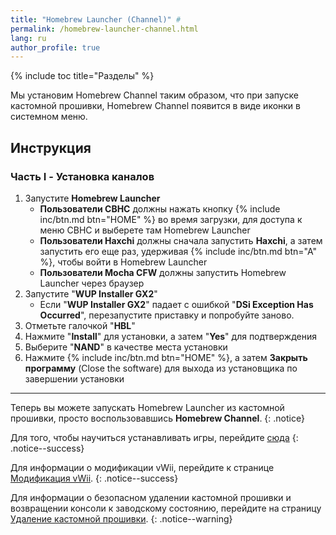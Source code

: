 ```yaml
---
title: "Homebrew Launcher (Channel)" #
permalink: /homebrew-launcher-channel.html
lang: ru
author_profile: true
---
```


{% include toc title="Разделы" %}

Мы установим Homebrew Channel таким образом, что при запуске кастомной прошивки, Homebrew Channel появится в виде иконки в системном меню.

## Инструкция

### Часть I - Установка каналов

1. Запустите **Homebrew Launcher**
	+ **Пользователи CBHC** должны нажать кнопку {% include inc/btn.md btn="HOME" %} во время загрузки, для доступа к меню CBHC и выберете там Homebrew Launcher
	+ **Пользователи Haxchi** должны сначала запустить **Haxchi**, а затем запустить его еще раз, удерживая {% include inc/btn.md btn="A" %}, чтобы войти в Homebrew Launcher
	+ **Пользователи Mocha CFW** должны запустить Homebrew Launcher через браузер
1. Запустите "**WUP Installer GX2**"
	+ Если "**WUP Installer GX2**" падает с ошибкой "**DSi Exception Has Occurred**", перезапустите приставку и попробуйте заново.
1. Отметьте галочкой "**HBL**"
1. Нажмите "**Install**" для установки, а затем "**Yes**" для подтверждения
1. Выберите "**NAND**" в качестве места установки
1. Нажмите {% include inc/btn.md btn="HOME" %}, а затем **Закрыть программу** (Close the software) для выхода из установщика по завершении установки

___

Теперь вы можете запускать Homebrew Launcher из кастомной прошивки, просто воспользовавшись **Homebrew Channel**.
{: .notice}

Для того, чтобы научиться устанавливать игры, перейдите [сюда](games)
{: .notice--success}

Для информации о модификации vWii, перейдите к странице [Модификация vWii](vwii-modding).
{: .notice--success}

Для информации о безопасном удалении кастомной прошивки и возвращении консоли к заводскому состоянию, перейдите на страницу [Удаление кастомной прошивки](uninstall-cbhc).
{: .notice--warning}